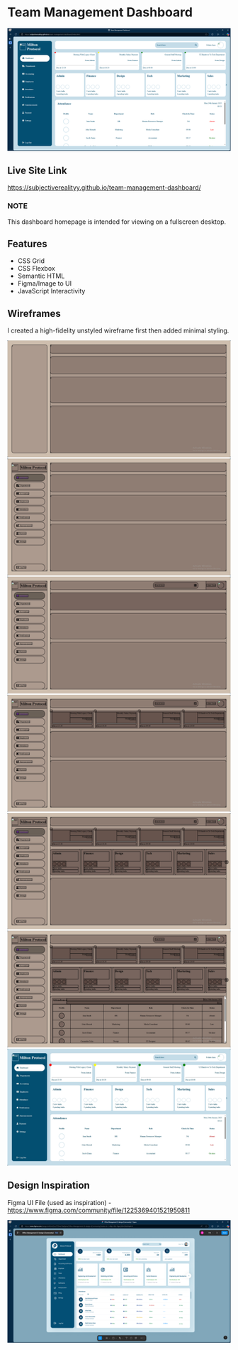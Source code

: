 # Team Management Dashboard

![Team Management Dashboard](images/Team%20Management%20Dashboard%20(HTML,%20CSS,%20JavaScript).png)

## Live Site Link
https://subjectiverealityy.github.io/team-management-dashboard/

### NOTE
This dashboard homepage is intended for viewing on a fullscreen desktop.

## Features
- CSS Grid
- CSS Flexbox
- Semantic HTML
- Figma/Image to UI
- JavaScript Interactivity

## Wireframes
I created a high-fidelity unstyled wireframe first then added minimal styling. 

![](images/progress-screenshots/create%20wireframe.png)
![](images/progress-screenshots/create%20main-1%20wireframe%20and%20add%20JavaScript%20functionality.png)
![](images/progress-screenshots/create%20main-2%20wireframe.png)
![](images/progress-screenshots/create%20main-3%20wireframe.png)
![](images/progress-screenshots/create%20main-4%20wireframe%20and%20add%20JavaScript%20functionality.png)
![](images/progress-screenshots/create%20main-5%20wireframe.png)
![](images/progress-screenshots/add%20CSS%20styling%20and%20mobile%20responsiveness.png)

## Design Inspiration
Figma UI File (used as inspiration) - https://www.figma.com/community/file/1225369401521950811

![Design Inspiration for Team Management Dashboard](images/Design%20Inspiration%20for%20Team%20Management%20Dashboard.png)